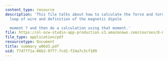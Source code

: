 ```yaml
---
content_type: resource
description: 'This file talks about how to calculate the force and torque on a rectangular
  loop of wire and definition of the magnetic dipole

  moment ? and then do a calculation using that moment.'
file: https://ol-ocw-studio-app-production.s3.amazonaws.com/courses/8-02t-electricity-and-magnetism-spring-2005/77d7771a06b297f77cd1f24a7c3cf109_summary_w06d3.pdf
file_type: application/pdf
resourcetype: Document
title: summary_w06d3.pdf
uid: 77d7771a-06b2-97f7-7cd1-f24a7c3cf109
---
```

